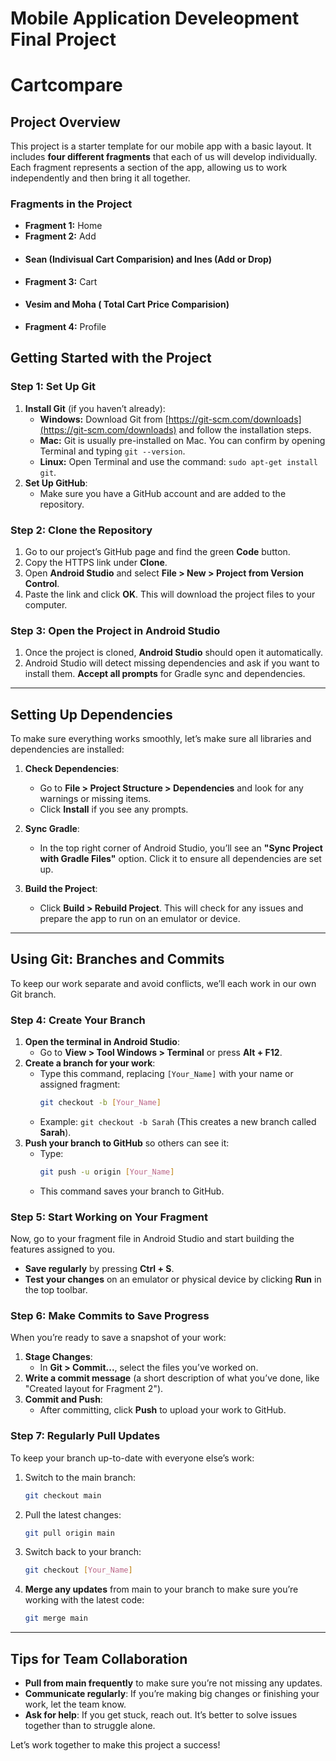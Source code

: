 # Mobile Application Develeopment Final Project
# Cartcompare

## Project Overview
This project is a starter template for our mobile app with a basic layout. It includes **four different fragments** that each of us will develop individually. Each fragment represents a section of the app, allowing us to work independently and then bring it all together.

### Fragments in the Project
- **Fragment 1:** Home
- **Fragment 2:** Add
-    #### Sean (Indivisual Cart Comparision) and Ines (Add or Drop)  
- **Fragment 3:** Cart
-    #### Vesim and Moha ( Total Cart Price Comparision)
- **Fragment 4:** Profile





## Getting Started with the Project

### Step 1: Set Up Git
1. **Install Git** (if you haven’t already):
   - **Windows:** Download Git from [https://git-scm.com/downloads](https://git-scm.com/downloads) and follow the installation steps.
   - **Mac:** Git is usually pre-installed on Mac. You can confirm by opening Terminal and typing `git --version`.
   - **Linux:** Open Terminal and use the command: `sudo apt-get install git`.
2. **Set Up GitHub**:
   - Make sure you have a GitHub account and are added to the repository.

### Step 2: Clone the Repository
1. Go to our project’s GitHub page and find the green **Code** button.
2. Copy the HTTPS link under **Clone**.
3. Open **Android Studio** and select **File > New > Project from Version Control**.
4. Paste the link and click **OK**. This will download the project files to your computer.

### Step 3: Open the Project in Android Studio
1. Once the project is cloned, **Android Studio** should open it automatically.
2. Android Studio will detect missing dependencies and ask if you want to install them. **Accept all prompts** for Gradle sync and dependencies.

---

## Setting Up Dependencies
To make sure everything works smoothly, let’s make sure all libraries and dependencies are installed:
1. **Check Dependencies**:
   - Go to **File > Project Structure > Dependencies** and look for any warnings or missing items.
   - Click **Install** if you see any prompts.
   
2. **Sync Gradle**:
   - In the top right corner of Android Studio, you’ll see an **"Sync Project with Gradle Files"** option. Click it to ensure all dependencies are set up.

3. **Build the Project**:
   - Click **Build > Rebuild Project**. This will check for any issues and prepare the app to run on an emulator or device.

---

## Using Git: Branches and Commits

To keep our work separate and avoid conflicts, we’ll each work in our own Git branch.

### Step 4: Create Your Branch
1. **Open the terminal in Android Studio**:
   - Go to **View > Tool Windows > Terminal** or press **Alt + F12**.
2. **Create a branch for your work**:
   - Type this command, replacing `[Your_Name]` with your name or assigned fragment:
     ```bash
     git checkout -b [Your_Name]
     ```
   - Example: `git checkout -b Sarah` (This creates a new branch called **Sarah**).
3. **Push your branch to GitHub** so others can see it:
   - Type:
     ```bash
     git push -u origin [Your_Name]
     ```
   - This command saves your branch to GitHub.

### Step 5: Start Working on Your Fragment
Now, go to your fragment file in Android Studio and start building the features assigned to you. 

- **Save regularly** by pressing **Ctrl + S**.
- **Test your changes** on an emulator or physical device by clicking **Run** in the top toolbar.

### Step 6: Make Commits to Save Progress
When you’re ready to save a snapshot of your work:
1. **Stage Changes**:
   - In **Git > Commit...**, select the files you’ve worked on.
2. **Write a commit message** (a short description of what you’ve done, like "Created layout for Fragment 2").
3. **Commit and Push**:
   - After committing, click **Push** to upload your work to GitHub.

### Step 7: Regularly Pull Updates
To keep your branch up-to-date with everyone else’s work:
1. Switch to the main branch:
   ```bash
   git checkout main
   ```
2. Pull the latest changes:
   ```bash
   git pull origin main
   ```
3. Switch back to your branch:
   ```bash
   git checkout [Your_Name]
   ```
4. **Merge any updates** from main to your branch to make sure you’re working with the latest code:
   ```bash
   git merge main
   ```

---

## Tips for Team Collaboration
- **Pull from main frequently** to make sure you’re not missing any updates.
- **Communicate regularly**: If you’re making big changes or finishing your work, let the team know.
- **Ask for help**: If you get stuck, reach out. It’s better to solve issues together than to struggle alone.

Let’s work together to make this project a success!
